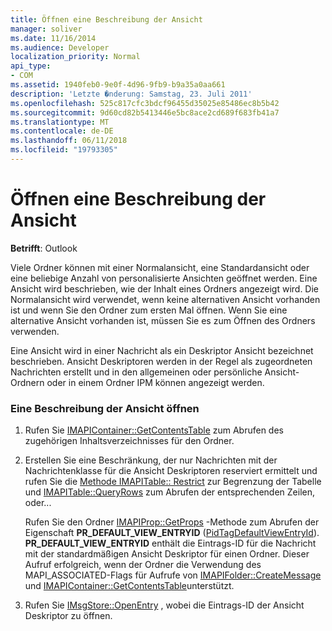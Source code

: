 ```yaml
---
title: Öffnen eine Beschreibung der Ansicht
manager: soliver
ms.date: 11/16/2014
ms.audience: Developer
localization_priority: Normal
api_type:
- COM
ms.assetid: 1940feb0-9e0f-4d96-9fb9-b9a35a0aa661
description: 'Letzte �nderung: Samstag, 23. Juli 2011'
ms.openlocfilehash: 525c817cfc3bdcf96455d35025e85486ec8b5b42
ms.sourcegitcommit: 9d60cd82b5413446e5bc8ace2cd689f683fb41a7
ms.translationtype: MT
ms.contentlocale: de-DE
ms.lasthandoff: 06/11/2018
ms.locfileid: "19793305"
---
```

# <a name="opening-a-view-descriptor"></a>Öffnen eine Beschreibung der Ansicht
  
**Betrifft**: Outlook 
  
Viele Ordner können mit einer Normalansicht, eine Standardansicht oder eine beliebige Anzahl von personalisierte Ansichten geöffnet werden. Eine Ansicht wird beschrieben, wie der Inhalt eines Ordners angezeigt wird. Die Normalansicht wird verwendet, wenn keine alternativen Ansicht vorhanden ist und wenn Sie den Ordner zum ersten Mal öffnen. Wenn Sie eine alternative Ansicht vorhanden ist, müssen Sie es zum Öffnen des Ordners verwenden.
  
Eine Ansicht wird in einer Nachricht als ein Deskriptor Ansicht bezeichnet beschrieben. Ansicht Deskriptoren werden in der Regel als zugeordneten Nachrichten erstellt und in den allgemeinen oder persönliche Ansicht-Ordnern oder in einem Ordner IPM können angezeigt werden.
  
### <a name="to-open-a-view-descriptor"></a>Eine Beschreibung der Ansicht öffnen
  
1. Rufen Sie [IMAPIContainer::GetContentsTable](imapicontainer-getcontentstable.md) zum Abrufen des zugehörigen Inhaltsverzeichnisses für den Ordner. 
    
2. Erstellen Sie eine Beschränkung, der nur Nachrichten mit der Nachrichtenklasse für die Ansicht Deskriptoren reserviert ermittelt und rufen Sie die [Methode IMAPITable:: Restrict](imapitable-restrict.md) zur Begrenzung der Tabelle und [IMAPITable::QueryRows](imapitable-queryrows.md) zum Abrufen der entsprechenden Zeilen, oder...
    
   Rufen Sie den Ordner [IMAPIProp::GetProps](imapiprop-getprops.md) -Methode zum Abrufen der Eigenschaft **PR_DEFAULT_VIEW_ENTRYID** ([PidTagDefaultViewEntryId](pidtagdefaultviewentryid-canonical-property.md)). **PR_DEFAULT_VIEW_ENTRYID** enthält die Eintrags-ID für die Nachricht mit der standardmäßigen Ansicht Deskriptor für einen Ordner. Dieser Aufruf erfolgreich, wenn der Ordner die Verwendung des MAPI_ASSOCIATED-Flags für Aufrufe von [IMAPIFolder::CreateMessage](imapifolder-createmessage.md) und [IMAPIContainer::GetContentsTable](imapicontainer-getcontentstable.md)unterstützt.
    
3. Rufen Sie [IMsgStore::OpenEntry](imsgstore-openentry.md) , wobei die Eintrags-ID der Ansicht Deskriptor zu öffnen. 
    

